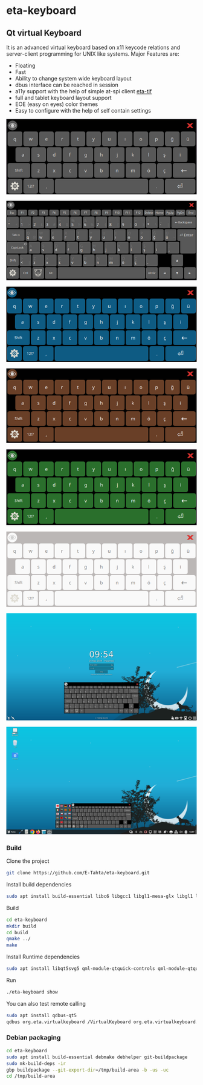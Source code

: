 # **eta-keyboard**

## Qt virtual Keyboard

It is an advanced virtual keyboard based on x11 keycode relations and server-client programming for UNIX like systems. Major Features are:

* Floating
* Fast
* Ability to change system wide keyboard layout
* dbus interface can be reached in session
* a11y support with the help of simple at-spi client [eta-tif](https://github.com/E-Tahta/eta-tif)
* full and tablet keyboard layout support
* EOE (easy on eyes) color themes
* Easy to configure with the help of self contain settings

![tablet](/screenshots/vk-tablet.png)

![full](/screenshots/vk-full.png)

![blue](/screenshots/vk-blue.png)

![brown](/screenshots/vk-brown.png)

![green](/screenshots/vk-green.png)

![white](/screenshots/vk-white.png)

![a11y](/screenshots/vk-a11y-support.png)

![settings](/screenshots/vk-settings.png)


### Build

Clone the project
```bash
git clone https://github.com/E-Tahta/eta-keyboard.git
```
Install build dependencies
```bash
sudo apt install build-essential libc6 libgcc1 libgl1-mesa-glx libgl1 libqt5core5a libqt5dbus5 libqt5gui5 libqt5network5 libqt5qml5 libqt5quick5 libqt5svg5-dev libqt5widgets5 libqt5x11extras5-dev libstdc++6 libx11-6 libx11-xcb-dev libxcb-xkb-dev libxcb1-dev libxkbcommon-x11-0 libxkbcommon-x11-dev libxkbcommon0 libxkbcommon-dev libxkbfile-dev libxtst-dev qtdeclarative5-dev
```

Build
```bash
cd eta-keyboard
mkdir build
cd build
qmake ../
make
```

Install Runtime dependencies
```bash
sudo apt install libqt5svg5 qml-module-qtquick-controls qml-module-qtquick-window2 qml-module-qtquick2
```

Run
```bash
./eta-keyboard show
```

You can also test remote calling
```bash
sudo apt install qdbus-qt5
qdbus org.eta.virtualkeyboard /VirtualKeyboard org.eta.virtualkeyboard.toggle
```

### Debian packaging

```bash
cd eta-keyboard
sudo apt install build-essential debmake debhelper git-buildpackage
sudo mk-build-deps -ir
gbp buildpackage --git-export-dir=/tmp/build-area -b -us -uc
cd /tmp/build-area
```
